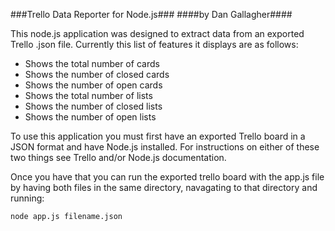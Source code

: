 ###Trello Data Reporter for Node.js###
####by Dan Gallagher####

This node.js application was designed to extract data from an exported Trello .json file. Currently this list of features it displays are as follows:

- Shows the total number of cards
- Shows the number of closed cards
- Shows the number of open cards
- Shows the total number of lists
- Shows the number of closed lists
- Shows the number of open lists

To use this application you must first have an exported Trello board in a JSON format and have Node.js installed. For instructions on either of these two things see Trello and/or Node.js documentation.

Once you have that you can run the exported trello board with the app.js file by having both files in the same directory, navagating to that directory and running:

```
node app.js filename.json
```
